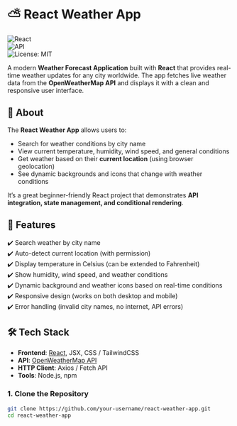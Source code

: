 # ⛅ React Weather App  

![React](https://img.shields.io/badge/React-18-blue?logo=react)  
![API](https://img.shields.io/badge/OpenWeatherMap-API-orange)  
![License: MIT](https://img.shields.io/badge/License-MIT-green.svg)  

A modern **Weather Forecast Application** built with **React** that provides real-time weather updates for any city worldwide. The app fetches live weather data from the **OpenWeatherMap API** and displays it with a clean and responsive user interface.  


## 🔎 About  

The **React Weather App** allows users to:  
- Search for weather conditions by city name  
- View current temperature, humidity, wind speed, and general conditions  
- Get weather based on their **current location** (using browser geolocation)  
- See dynamic backgrounds and icons that change with weather conditions  

It’s a great beginner-friendly React project that demonstrates **API integration, state management, and conditional rendering**.  



## 🌟 Features  

✔️ Search weather by city name  
✔️ Auto-detect current location (with permission)  
✔️ Display temperature in Celsius (can be extended to Fahrenheit)  
✔️ Show humidity, wind speed, and weather conditions  
✔️ Dynamic background and weather icons based on real-time conditions  
✔️ Responsive design (works on both desktop and mobile)  
✔️ Error handling (invalid city names, no internet, API errors)  


## 🛠 Tech Stack  

- **Frontend**: [React](https://react.dev/), JSX, CSS / TailwindCSS  
- **API**: [OpenWeatherMap API](https://openweathermap.org/api)  
- **HTTP Client**: Axios / Fetch API  
- **Tools**: Node.js, npm  



### 1. Clone the Repository  
```bash
git clone https://github.com/your-username/react-weather-app.git
cd react-weather-app



